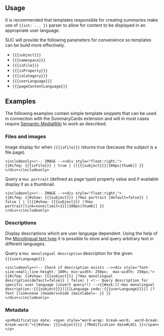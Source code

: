 ## Usage

It is recommended that templates responsible for creating summaries make use of
`{{int: ... }}` parser to allow for content to be displayed in an appropriate
user language.

SUC will provide the following parameters for convenience so templates can be
build more effectively.

- `{{{subject}}}`
- `{{{namespace}}}`
- `{{{isFile}}}`
- `{{{isProperty}}}`
- `{{{isCategory}}}`
- `{{{userLanguage}}}`
- `{{{pageContentLanguage}}}`

## Examples

The following examples contain simple template snippets that can be used in connection
with the SummaryCards extension and will in most cases require [Semantic MediaWiki][smw]
to work as described.

### Files and images

Image display for when `{{{isFile}}}` returns true (because the subject
is a file page).

```
<includeonly><!-- IMAGE --><div style="float:right;">
{{#ifeq: {{{isFile}}} | true | [[{{{subject}}}|100px|thumb]] }}
</div></includeonly>

```

Query a `Has portrait` (defined as page type) property value and if available display it
as a thumbnail.

```
<includeonly><!-- IMAGE --><div style="float:right;">
{{#ifeq: {{#show: {{{subject}}} |?Has portrait |default=false}} | false | | [[{{#show: {{{subject}}} |?Has portrait|link=none|limit=1}}|100px|thumb]] }}
</div></includeonly>
```

### Descriptions

Display descriptions which are user language dependent. Using the help of the
[Monolingual text type][mono] it is possible to store and query arbitrary text in
different languages.

Query a `Has monolingual description` description for the given `{{{userLanguage}}}`.

```
<includeonly><!-- Check if description exists --><div style="font-size:small;line-height: 100%; min-width: 250px;  max-width: 250px;">{{#ifeq: {{#show: {{{subject}}} |?Has monolingual description|default=false}} | false| | <!-- Query description for specific user language (invert query!!) -->{{#ask:[[-Has monolingual description::{{{subject}}}]][[Language code::{{{userLanguage}}}]] |?Text |link=none |headers=hide |mainlabel=- }} }}
</div></includeonly>
```

### Metadata

```
<p>Modification date: <span style="word-wrap: break-word;  word-break: break-word;">{{#show: {{{subject}}} |?Modification date#LOCL }}</span></p>
```

[mono]: https://www.semantic-mediawiki.org/wiki/Help:Type_Monolingual_text
[smw]: https://github.com/SemanticMediaWiki/SemanticMediaWiki
